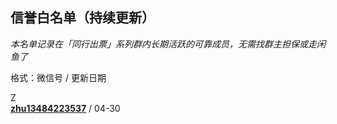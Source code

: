 ## 信誉白名单（持续更新）  
*本名单记录在「同行出票」系列群内长期活跃的可靠成员，无需找群主担保或走闲鱼了*

格式：微信号 / 更新日期  

Z  
[**zhu13484223537**](zhu13484223537.md) / 04-30  
